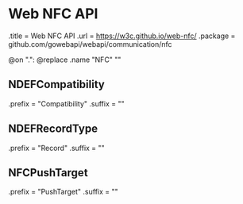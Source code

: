 # Web NFC API

.title = Web NFC API
.url = <https://w3c.github.io/web-nfc/>
.package = github.com/gowebapi/webapi/communication/nfc

@on ".": @replace .name "NFC" ""

## NDEFCompatibility

.prefix = "Compatibility"
.suffix = ""

## NDEFRecordType

.prefix = "Record"
.suffix = ""

## NFCPushTarget

.prefix = "PushTarget"
.suffix = ""

